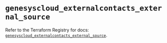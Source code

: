 # `genesyscloud_externalcontacts_external_source`

Refer to the Terraform Registry for docs: [`genesyscloud_externalcontacts_external_source`](https://registry.terraform.io/providers/mypurecloud/genesyscloud/1.70.0/docs/resources/externalcontacts_external_source).
